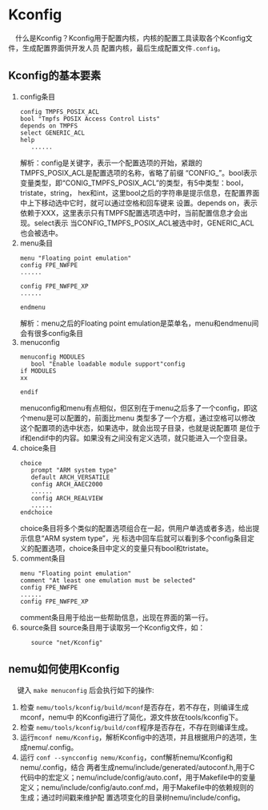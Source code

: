 # Kconfig
&emsp;什么是Kconfig？Kconfig用于配置内核，内核的配置工具读取各个Kconfig文件，生成配置界面供开发人员
配置内核，最后生成配置文件`.config`。
## Kconfig的基本要素
1. config条目
   ```
   config TMPFS_POSIX_ACL
   bool "Tmpfs POSIX Access Control Lists"
   depends on TMPFS
   select GENERIC_ACL
   help
      ......
   ```
   解析：config是关键字，表示一个配置选项的开始，紧跟的TMPFS_POSIX_ACL是配置选项的名称，省略了前缀
   “CONFIG_”。bool表示变量类型，即“CONIG_TMPFS_POSIX_ACL”的类型，有5中类型：bool，tristate，string，
   hex和int，这里bool之后的字符串是提示信息，在配置界面中上下移动选中它时，就可以通过空格和回车键来
   设置。depends on，表示依赖于XXX，这里表示只有TMPFS配置选项选中时，当前配置信息才会出现。select表示
   当CONFIG_TMPFS_POSIX_ACL被选中时，GENERIC_ACL也会被选中。
2. menu条目
   ```
   menu "Floating point emulation"
   config FPE_NWFPE
   ......
   
   config FPE_NWFPE_XP
   ......
   
   endmenu
   ```
   解析：menu之后的Floating point emulation是菜单名，menu和endmenu间会有很多config条目
3. menuconfig
   ```
   menuconfig MODULES
      bool "Enable loadable module support"config
   if MODULES
   xx
   
   endif
   ```
   menuconfig和menu有点相似，但区别在于menu之后多了一个config，即这个menu是可以配置的，前面比menu
   类型多了一个方框，通过空格可以修改这个配置项的选中状态，如果选中，就会出现子目录，也就是说配置项    是位于if和endif中的内容。如果没有之间没有定义选项，就只能进入一个空目录。
4. choice条目
   ```
   choice
      prompt "ARM system type"
      default ARCH_VERSATILE
      config ARCH_AAEC2000
      ......
      config ARCH_REALVIEW
      ......
   endchoice
   ```
   choice条目将多个类似的配置选项组合在一起，供用户单选或者多选，给出提示信息“ARM system type”，光
   标选中回车后就可以看到多个config条目定义的配置选项，choice条目中定义的变量只有bool和tristate。
5. comment条目
   ```
   menu "Floating point emulation"
   comment "At least one emulation must be selected"
   config FPE_NWFPE
   ......
   config FPE_NWFPE_XP
   ```
   comment条目用于给出一些帮助信息，出现在界面的第一行。
6. source条目
   source条目用于读取另一个Kconfig文件，如：
   ```
      source "net/Kconfig"
   ```
## nemu如何使用Kconfig
&emsp; 键入 `make menuconfig` 后会执行如下的操作:  
1. 检查 `nemu/tools/kconfig/build/mconf`是否存在，若不存在，则编译生成mconf，nemu中
   的Kconfig进行了简化，源文件放在tools/kconfig下。
2. 检查 `nemu/tools/kconfig/build/conf`程序是否存在，不存在则编译生成。
3. 运行`mconf nemu/Kconfig`，解析Kconfig中的选项，并且根据用户的选项，生成nemu/.config。
4. 运行 `conf --syncconfig nemu/Kconfig`，conf解析nemu/Kconfig和nemu/.config，结合
   两者生成nemu/include/generated/autoconf.h,用于C代码中的宏定义；nemu/include/config/auto.conf，用于Makefile中的变量定义；nemu/include/config/auto.conf.md，用于Makefile中的依赖规则的生成；通过时间戳来维护配
   置选项变化的目录树nemu/include/config。

